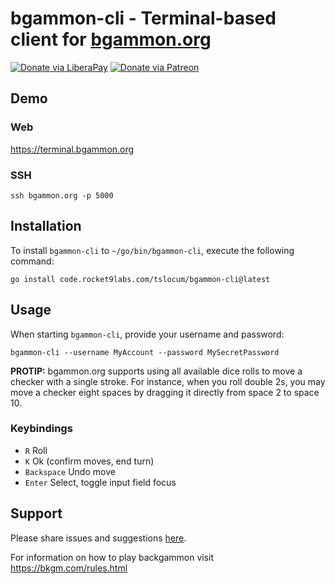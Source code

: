 # bgammon-cli - Terminal-based client for [bgammon.org](https://bgammon.org)
[![Donate via LiberaPay](https://img.shields.io/liberapay/receives/rocket9labs.com.svg?logo=liberapay)](https://liberapay.com/rocket9labs.com)
[![Donate via Patreon](https://img.shields.io/badge/dynamic/json?color=%23e85b46&label=Patreon&query=data.attributes.patron_count&suffix=%20patrons&url=https%3A%2F%2Fwww.patreon.com%2Fapi%2Fcampaigns%2F5252223)](https://www.patreon.com/rocketnine)

## Demo

### Web

https://terminal.bgammon.org

### SSH

`ssh bgammon.org -p 5000`

## Installation

To install `bgammon-cli` to `~/go/bin/bgammon-cli`, execute the following command:

`go install code.rocket9labs.com/tslocum/bgammon-cli@latest`

## Usage

When starting `bgammon-cli`, provide your username and password:

`bgammon-cli --username MyAccount --password MySecretPassword`

**PROTIP:** bgammon.org supports using all available dice rolls to move a
checker with a single stroke. For instance, when you roll double 2s, you may
move a checker eight spaces by dragging it directly from space 2 to space 10.

### Keybindings

- `R` Roll
- `K` Ok (confirm moves, end turn)
- `Backspace` Undo move
- `Enter` Select, toggle input field focus

## Support

Please share issues and suggestions [here](https://code.rocket9labs.com/tslocum/bgammon-cli/issues).

For information on how to play backgammon visit https://bkgm.com/rules.html
